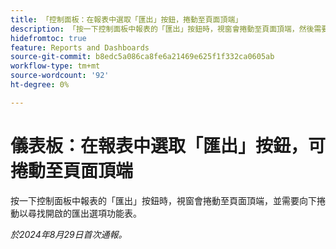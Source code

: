 ```yaml
---
title: 「控制面板：在報表中選取「匯出」按鈕，捲動至頁面頂端」
description: 「按一下控制面板中報表的「匯出」按鈕時，視窗會捲動至頁面頂端，然後需要向下捲動才能找到開啟的匯出選項功能表。」
hidefromtoc: true
feature: Reports and Dashboards
source-git-commit: b8edc5a086ca8fe6a21469e625f1f332ca0605ab
workflow-type: tm+mt
source-wordcount: '92'
ht-degree: 0%

---
```



# 儀表板：在報表中選取「匯出」按鈕，可捲動至頁面頂端

按一下控制面板中報表的「匯出」按鈕時，視窗會捲動至頁面頂端，並需要向下捲動以尋找開啟的匯出選項功能表。

_於2024年8月29日首次通報。_